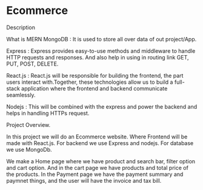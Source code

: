 # Ecommerce

Description

What is MERN MongoDB : It is used to store all over data of out project/App.

Express : Express provides easy-to-use methods and middleware to handle HTTP requests and responses. And also help in using in routing link GET, PUT, POST, DELETE.

React.js : React.js will be responsible for building the frontend, the part users interact with.Together, these technologies allow us to build a full-stack application where the frontend and backend communicate seamlessly.

Nodejs : This will be combined with the express and power the backend and helps in handling HTTPs request.

Project Overview.

In this project we will do an Ecommerce website. Where Frontend will be made with React.js. For backend we use Express and nodejs. For database we use MongoDb.

We make a Home page where we have product and search bar, filter option and cart option. And in the cart page we have products and total price of the products. In the Payment page we have the payment summary and paymnet things, and the user will have the invoice and tax bill.
